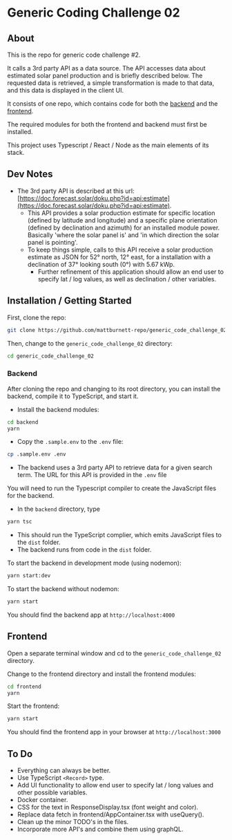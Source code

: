 # Generic Coding Challenge 02

## About

This is the repo for generic code challenge #2.

It calls a 3rd party API as a data source. The API accesses data about estimated solar panel production and is briefly described below.
The requested data is retrieved, a simple transformation is made to that data, and this data is displayed in the client UI.

It consists of one repo, which contains code for both the [backend](./backend) and the [frontend](./frontend).

The required modules for both the frontend and backend must first be installed.

This project uses Typescript / React / Node as the main elements of its stack.

## Dev Notes

- The 3rd party API is described at this url: [https://doc.forecast.solar/doku.php?id=api:estimate](https://doc.forecast.solar/doku.php?id=api:estimate).
  - This API provides a solar production estimate for specific location (defined by latitude and longitude) and a specific plane orientation (defined by declination and azimuth) for an installed module power. Basically 'where the solar panel is' and 'in which direction the solar panel is pointing'.
  - To keep things simple, calls to this API receive a solar production estimate as JSON for 52° north, 12° east, for a installation with a declination of 37° looking south (0°) with 5.67 kWp.
    - Further refinement of this application should allow an end user to specify lat / log values, as well as declination / other variables.

## Installation / Getting Started

First, clone the repo:

```sh
git clone https://github.com/mattburnett-repo/generic_code_challenge_02
```

Then, change to the `generic_code_challenge_02` directory:

```sh
cd generic_code_challenge_02
```

### Backend

After cloning the repo and changing to its root directory, you can install the backend, compile it to TypeScript, and start it.

- Install the backend modules:

```sh
cd backend
yarn
```

- Copy the `.sample.env` to the `.env` file:

```sh
cp .sample.env .env
```

- The backend uses a 3rd party API to retrieve data for a given search term. The URL for this API is provided in the `.env` file

You will need to run the Typescript compiler to create the JavaScript files for the backend.

- In the `backend` directory, type

```sh
yarn tsc
```

- This should run the TypeScript complier, which emits JavaScript files to the `dist` folder.
- The backend runs from code in the `dist` folder.

To start the backend in development mode (using nodemon):

```sh
yarn start:dev
```

To start the backend without nodemon:

```sh
yarn start
```

You should find the backend app at `http://localhost:4000`

## Frontend

Open a separate terminal window and cd to the `generic_code_challenge_02` directory.

Change to the frontend directory and install the frontend modules:

```sh
cd frontend
yarn
```

Start the frontend:

```sh
yarn start
```

You should find the frontend app in your browser at `http://localhost:3000`

## To Do

- Everything can always be better.
- Use TypeScript `<Record>` type.
- Add UI functionality to allow end user to specify lat / long values and other possible variables.
- Docker container.
- CSS for the text in ResponseDisplay.tsx (font weight and color).
- Replace data fetch in frontend/AppContainer.tsx with useQuery().
- Clean up the minor TODO's in the files.
- Incorporate more API's and combine them using graphQL.
